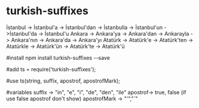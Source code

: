 # turkish-suffixes
İstanbul -> İstanbul'a -> İstanbul'dan -> İstanbulla -> İstanbul'un ->İstanbul'da -> İstanbul'u
Ankara -> Ankara'ya -> Ankara'dan -> Ankarayla -> Ankara'nın -> Ankara'da -> Ankara'yı
Atatürk -> Atatürk'e -> Atatürk'ten -> Atatürkle -> Atatürk'ün -> Atatürk'te -> Atatürk'ü

#install
npm install turkish-suffixes --save

#add
ts = require('turkish-suffixes');

#use
ts(string, suffix, apostrof, apostrofMark);

#variables
suffix -> "in", "e", "i", "de", "den", "ile"
apostrof-> true, false (if use false apostrof don't show)
apostrofMark -> "'","`"
